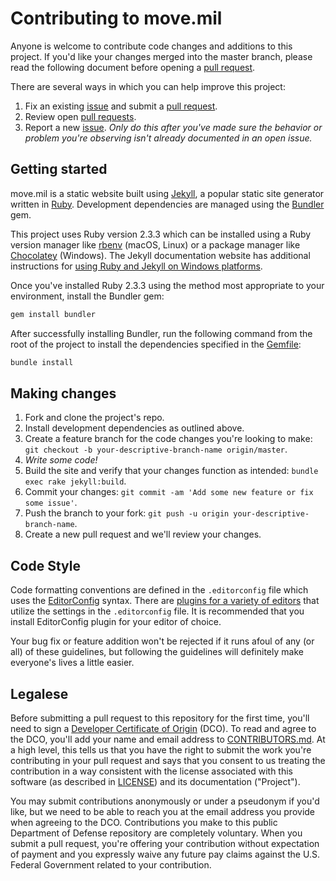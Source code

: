 # Contributing to move.mil

Anyone is welcome to contribute code changes and additions to this project. If you'd like your changes merged into the master branch, please read the following document before opening a [pull request][pulls].

There are several ways in which you can help improve this project:

1. Fix an existing [issue][issues] and submit a [pull request][pulls].
1. Review open [pull requests][pulls].
1. Report a new [issue][issues]. _Only do this after you've made sure the behavior or problem you're observing isn't already documented in an open issue._

## Getting started

move.mil is a static website built using [Jekyll](http://jekyllrb.com/), a popular static site generator written in [Ruby](https://www.ruby-lang.org/). Development dependencies are managed using the [Bundler](http://bundler.io/) gem.

This project uses Ruby version 2.3.3 which can be installed using a Ruby version manager like [rbenv](https://github.com/rbenv/rbenv) (macOS, Linux) or a package manager like [Chocolatey](https://chocolatey.org/) (Windows). The Jekyll documentation website has additional instructions for [using Ruby and Jekyll on Windows platforms](https://jekyllrb.com/docs/windows/).

Once you've installed Ruby 2.3.3 using the method most appropriate to your environment, install the Bundler gem:

```sh
gem install bundler
```

After successfully installing Bundler, run the following command from the root of the project to install the dependencies specified in the [Gemfile][gemfile]:

```sh
bundle install
```

## Making changes

1. Fork and clone the project's repo.
1. Install development dependencies as outlined above.
1. Create a feature branch for the code changes you're looking to make: `git checkout -b your-descriptive-branch-name origin/master`.
1. _Write some code!_
1. Build the site and verify that your changes function as intended: `bundle exec rake jekyll:build`.
1. Commit your changes: `git commit -am 'Add some new feature or fix some issue'`.
1. Push the branch to your fork: `git push -u origin your-descriptive-branch-name`.
1. Create a new pull request and we'll review your changes.

## Code Style

Code formatting conventions are defined in the `.editorconfig` file which uses the [EditorConfig](http://editorconfig.org/) syntax. There are [plugins for a variety of editors](http://editorconfig.org/#download) that utilize the settings in the `.editorconfig` file. It is recommended that you install EditorConfig plugin for your editor of choice.

Your bug fix or feature addition won't be rejected if it runs afoul of any (or all) of these guidelines, but following the guidelines will definitely make everyone's lives a little easier.

## Legalese

Before submitting a pull request to this repository for the first time, you'll need to sign a [Developer Certificate of Origin](https://developercertificate.org/) (DCO). To read and agree to the DCO, you'll add your name and email address to [CONTRIBUTORS.md][contributors]. At a high level, this tells us that you have the right to submit the work you're contributing in your pull request and says that you consent to us treating the contribution in a way consistent with the license associated with this software (as described in [LICENSE][license]) and its documentation ("Project").

You may submit contributions anonymously or under a pseudonym if you'd like, but we need to be able to reach you at the email address you provide when agreeing to the DCO. Contributions you make to this public Department of Defense repository are completely voluntary. When you submit a pull request, you're offering your contribution without expectation of payment and you expressly waive any future pay claims against the U.S. Federal Government related to your contribution.

[contributors]: https://github.com/deptofdefense/move.mil/blob/master/CONTRIBUTORS.md
[gemfile]: https://github.com/deptofdefense/move.mil/blob/master/Gemfile
[issues]: https://github.com/deptofdefense/move.mil/issues
[license]: https://github.com/deptofdefense/move.mil/blob/master/LICENSE
[pulls]: https://github.com/deptofdefense/move.mil/pulls
